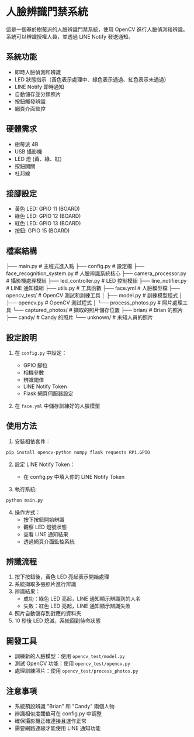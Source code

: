 # 人臉辨識門禁系統

這是一個基於樹莓派的人臉辨識門禁系統，使用 OpenCV 進行人臉偵測和辨識。系統可以辨識授權人員，並透過 LINE Notify 發送通知。

## 系統功能

- 即時人臉偵測和辨識
- LED 狀態指示（黃色表示處理中、綠色表示通過、紅色表示未通過）
- LINE Notify 即時通知
- 自動儲存並分類照片
- 按鈕觸發辨識
- 網頁介面監控

## 硬體需求

- 樹莓派 4B
- USB 攝影機
- LED 燈 (黃、綠、紅)
- 按鈕開關
- 杜邦線

## 接腳設定

- 黃色 LED: GPIO 11 (BOARD)
- 綠色 LED: GPIO 12 (BOARD)
- 紅色 LED: GPIO 13 (BOARD)
- 按鈕: GPIO 15 (BOARD)

## 檔案結構
├── main.py # 主程式進入點
├── config.py # 設定檔
├── face_recognition_system.py # 人臉辨識系統核心
├── camera_processor.py # 攝影機處理模組
├── led_controller.py # LED 控制模組
├── line_notifier.py # LINE 通知模組
├── utils.py # 工具函數
├── face.yml # 人臉模型檔
├── opencv_test/ # OpenCV 測試和訓練工具
│ ├── model.py # 訓練模型程式
│ ├── opencv.py # OpenCV 測試程式
│ └── process_photos.py # 照片處理工具
└── captured_photos/ # 擷取的照片儲存位置
├── brian/ # Brian 的照片
├── candy/ # Candy 的照片
└── unknown/ # 未知人員的照片

## 設定說明

1. 在 `config.py` 中設定：
   - GPIO 腳位
   - 相機參數
   - 辨識閾值
   - LINE Notify Token
   - Flask 網頁伺服器設定

2. 在 `face.yml` 中儲存訓練好的人臉模型

## 使用方法

1. 安裝相依套件：
```bash
pip install opencv-python numpy flask requests RPi.GPIO
```

2. 設定 LINE Notify Token：
   - 在 config.py 中填入你的 LINE Notify Token

3. 執行系統:
```bash
python main.py
```

4. 操作方式：
   - 按下按鈕開始辨識
   - 觀察 LED 燈號狀態
   - 查看 LINE 通知結果
   - 透過網頁介面監控系統

## 辨識流程

1. 按下按鈕後，黃色 LED 亮起表示開始處理
2. 系統擷取多張照片進行辨識
3. 辨識結果：
   - 成功：綠色 LED 亮起，LINE 通知顯示辨識到的人名
   - 失敗：紅色 LED 亮起，LINE 通知顯示辨識失敗
4. 照片自動儲存到對應的資料夾
5. 10 秒後 LED 熄滅，系統回到待命狀態

## 開發工具

- 訓練新的人臉模型：使用 `opencv_test/model.py`
- 測試 OpenCV 功能：使用 `opencv_test/opencv.py`
- 處理訓練照片：使用 `opencv_test/process_photos.py`

## 注意事項

- 系統預設辨識 "Brian" 和 "Candy" 兩個人物
- 辨識相似度閾值可在 config.py 中調整
- 確保攝影機正確連接且運作正常
- 需要網路連線才能使用 LINE 通知功能